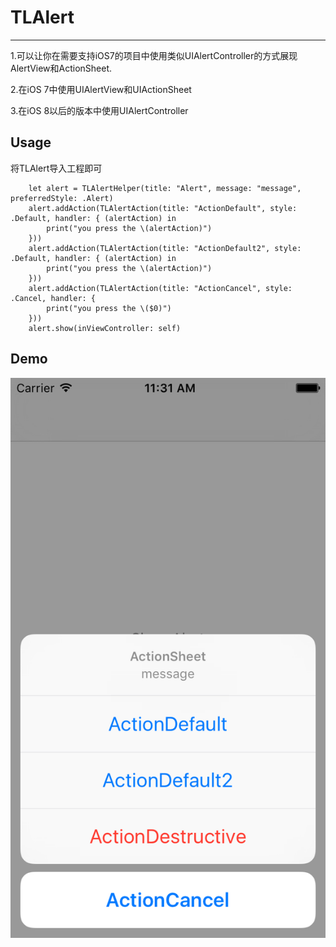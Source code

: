 # TLAlert
---

1.可以让你在需要支持iOS7的项目中使用类似UIAlertController的方式展现AlertView和ActionSheet.

2.在iOS 7中使用UIAlertView和UIActionSheet

3.在iOS 8以后的版本中使用UIAlertController

## Usage

将TLAlert导入工程即可

        let alert = TLAlertHelper(title: "Alert", message: "message", preferredStyle: .Alert)
        alert.addAction(TLAlertAction(title: "ActionDefault", style: .Default, handler: { (alertAction) in
            print("you press the \(alertAction)")
        }))
        alert.addAction(TLAlertAction(title: "ActionDefault2", style: .Default, handler: { (alertAction) in
            print("you press the \(alertAction)")
        }))
        alert.addAction(TLAlertAction(title: "ActionCancel", style: .Cancel, handler: {
            print("you press the \($0)")
        }))
        alert.show(inViewController: self)
        
## Demo
![actionsheet](https://github.com/Creolophus/TLAlert/blob/master/actionsheet.png?raw=true)

